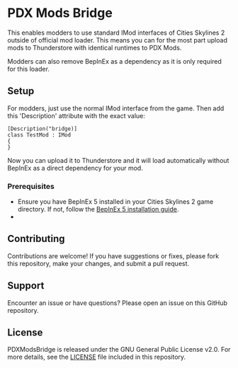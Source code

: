 # PDX Mods Bridge

This enables modders to use standard IMod interfaces of Cities Skylines 2 outside of official mod loader. This means you can for the most part upload mods to Thunderstore with identical runtimes to PDX Mods.

Modders can also remove BepInEx as a dependency as it is only required for this loader.

## Setup

For modders, just use the normal IMod interface from the game. Then add this 'Description' attribute with the exact value:

```
[Description("bridge)]
class TestMod : IMod
{
}
```

Now you can upload it to Thunderstore and it will load automatically without BepInEx as a direct dependency for your mod.

### Prerequisites

- Ensure you have BepInEx 5 installed in your Cities Skylines 2 game directory. If not, follow the [BepInEx 5 installation guide](https://github.com/BepInEx/BepInEx).
- 
## Contributing

Contributions are welcome! If you have suggestions or fixes, please fork this repository, make your changes, and submit a pull request.

## Support

Encounter an issue or have questions? Please open an issue on this GitHub repository.

## License

PDXModsBridge is released under the GNU General Public License v2.0. For more details, see the [LICENSE](LICENSE) file included in this repository.